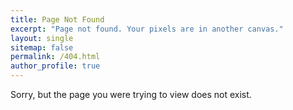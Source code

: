```yaml
---
title: Page Not Found
excerpt: "Page not found. Your pixels are in another canvas."
layout: single
sitemap: false
permalink: /404.html
author_profile: true
---
```


Sorry, but the page you were trying to view does not exist.

<script>
  var GOOG_FIXURL_LANG = 'en';
  var GOOG_FIXURL_SITE = '{{ site.url }}'
</script>
<script src="https://linkhelp.clients.google.com/tbproxy/lh/wm/fixurl.js">
</script>